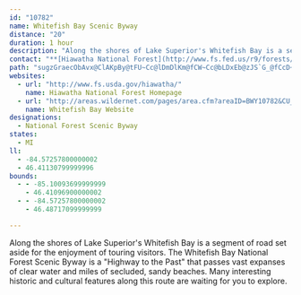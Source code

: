 ```yaml
---
id: "10782"
name: Whitefish Bay Scenic Byway
distance: "20"
duration: 1 hour
description: "Along the shores of Lake Superior's Whitefish Bay is a segment of road set aside for the enjoyment of touring visitors.  The Whitefish Bay National Forest Scenic Byway is a \"Highway to the Past\" that passes vast expanses of clear water and miles of secluded, sandy beaches.  Many interesting historic and cultural features along this route are waiting for you to explore."
contact: "**[Hiawatha National Forest](http://www.fs.fed.us/r9/forests/hiawatha/)**  \r\n*Sault Ste. Marie Ranger Station*  \r\n906-635-5311  \r\n*St. Ignace Ranger Station*  \r\n906-643-7900"
path: "sugzGraecObAvx@ClAKpBy@tFU~Cc@lDmDlKm@fCW~Cc@bLDxEb@zJS`G_@fCcD~Kc@`Au@pAkGtHuCnMmAdCcCdAsb@_@iDDo@LoAr@}EdFgGfFiQbPyG~DaBt@oA\\o@@uQy@{Es@oCeBsAoAoMmO_DeE}Vg_@eL{Os@e@i@MmADq@XYZwFvIoEhGyLfOwEnK_AtDEbBCrHUtCoAnFqAlEsExGsB|BeCzDkZpYsAdAk@R{Bd@kf@tEgCl@qMrEsVxJgQtJ{BlBgF~GgItL}@zBmA~EyAxG]rCKzDtEriA|@rM`Eve@VfHGdDQvDmEj]iAbHYpAcCzHsGjQm@pBs@dDUhBeAfNI`BCjCBxAd@zHZzBdDpOpLhg@v@`CfBlEdKxPbC|F|@lEzM~t@rAnElp@xnB~Mxb@vEhQrH~Z`CxHtAlD`GbMrA~Mj@~D|FbSbCzJr@|DbAtN~@dJxBzK~H|WdAzEvGj\\tJdi@^fCtAhPpGd^dAnH`@xEnDnUdA`KvEbYN~DLtAzBhOb@pFbBzNxBjPt@xELrAh@fPh@zJ~BvYb@vPtA|V?rCO~EcDfaAs@dIu@xEiAtEaJp[eCzHaFdJiU`a@e@pAoCzJu@zBs@dBoC`EmClBuAj@yNfDyEpAgCfAwElC{N`LiAvAu@fAcA~By@nDUpBSnIY`GuD~c@]fCy@zJS~DRlL~Bpp@pAhb@T|MXxZCdL_@|OeAvZcDtPgD|ZuErXa@jDM~DFhBNpBdAfFvElPh@`EDlA?zAKvDg@zCqAjEaCzDmCfBuAb@qKb@eEp@_A^oDjC}CrDaMjRwBpGu@|FErAEjf@DxFN`E^rFh@zDdA`GrA`Fr@|BxGzOtD`InAhDrI`R|ArEn@tCl@xFCxF]fEi@`Dga@ztAqAzE{A`HgA`HeApIu@|HSvFQtI?tI~@zc@DpIOhIOtF}Bhg@sA|RiCjRsCdOuIra@sFbSsCzHuH`R{B|HwA~Hy@`Ga@hGUdE[`t@FxCd@hGh@rD~@rDnAlDbRxc@bCrGlAxDt@~CvAnHz@lH\\|DNlEz@rq@BfFIrC_@lEcAdE_@lAeArBiAdBiBlBiP|LcD~Cy@jAeAfC}@xCi@lC_@fDIdEH`DVfC\\|BtAzF`EvNl@xCf@`HBlCEdBOdCUfBkArFiClJGn@"
websites:
  - url: "http://www.fs.usda.gov/hiawatha/"
    name: Hiawatha National Forest Homepage
  - url: "http://areas.wildernet.com/pages/area.cfm?areaID=BWY10782&CU_ID=165"
    name: Whitefish Bay Website
designations:
  - National Forest Scenic Byway
states:
  - MI
ll:
  - -84.57257800000002
  - 46.41130799999996
bounds:
  - - -85.10093699999999
    - 46.41096900000002
  - - -84.57257800000002
    - 46.48717099999999

---
```


<p>Along the shores of Lake Superior's Whitefish Bay is a segment of road set aside for the enjoyment of touring visitors.  The Whitefish Bay National Forest Scenic Byway is a "Highway to the Past" that passes vast expanses of clear water and miles of secluded, sandy beaches.  Many interesting historic and cultural features along this route are waiting for you to explore.</p>
